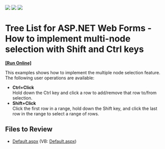 <!-- default badges list -->
![](https://img.shields.io/endpoint?url=https://codecentral.devexpress.com/api/v1/VersionRange/128548904/17.2.10%2B)
[![](https://img.shields.io/badge/Open_in_DevExpress_Support_Center-FF7200?style=flat-square&logo=DevExpress&logoColor=white)](https://supportcenter.devexpress.com/ticket/details/E445)
[![](https://img.shields.io/badge/📖_How_to_use_DevExpress_Examples-e9f6fc?style=flat-square)](https://docs.devexpress.com/GeneralInformation/403183)
<!-- default badges end -->
# Tree List for ASP.NET Web Forms - How to implement multi-node selection with Shift and Ctrl keys
<!-- run online -->
**[[Run Online]](https://codecentral.devexpress.com/e445/)**
<!-- run online end -->

This examples shows how to implement the multiple node selection feature. The following user operations are available:

* **Ctrl+Click**  
  Hold down the Ctrl key and click a row to add/remove that row to/from selection.
* **Shift+Click**  
  Click the first row in a range, hold down the Shift key, and click the last row in the range to select a range of rows.

## Files to Review

* [Default.aspx](./CS/WebSite/Default.aspx) (VB: [Default.aspx](./VB/WebSite/Default.aspx))
